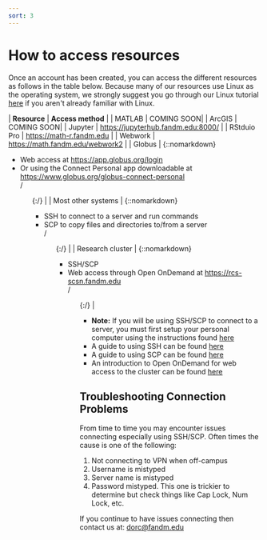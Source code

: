 ```yaml
---
sort: 3
---
```


# How to access resources

Once an account has been created, you can access the different resources as follows in the table below.  Because many of our resources use Linux 
as the operating system, we strongly suggest you go through our Linux tutorial [here](../linux/README.md) if you aren't already familiar with Linux.

| **Resource** | **Access method** |
| MATLAB | COMING SOON|
| ArcGIS | COMING SOON|
| Jupyter | https://jupyterhub.fandm.edu:8000/ |
| RStduio Pro | https://math-r.fandm.edu |
| Webwork | https://math.fandm.edu/webwork2 |
| Globus | {::nomarkdown}<ul><li>Web access at https://app.globus.org/login</li><li>Or using the Connect Personal app downloadable at https://www.globus.org/globus-connect-personal</li>/<ul>{:/} |
| Most other systems | {::nomarkdown}<ul><li>SSH to connect to a server and run commands</li><li>SCP to copy files and directories to/from a server</li>/<ul>{:/} |
| Research cluster | {::nomarkdown}<ul><li>SSH/SCP</li><li>Web access through Open OnDemand at https://rcs-scsn.fandm.edu</li>/<ul>{:/} |

- **Note:** If you will be using SSH/SCP to connect to a server, you must first setup your personal computer using
  the instructions found [here](01_preliminaries)
- A guide to using SSH can be found [here](02_ssh.md)
- A guide to using SCP can be found [here](03_scp.md)
- An introduction to Open OnDemand for web access to the cluster can be found [here](../ood/README.md)

## Troubleshooting Connection Problems

From time to time you may encounter issues connecting especially using SSH/SCP.  Often times the cause is one of the following:

1. Not connecting to VPN when off-campus
2. Username is mistyped
3. Server name is mistyped
4. Password mistyped.  This one is trickier to determine but check things like Cap Lock, Num Lock, etc.

If you continue to have issues connecting then contact us at: dorc@fandm.edu